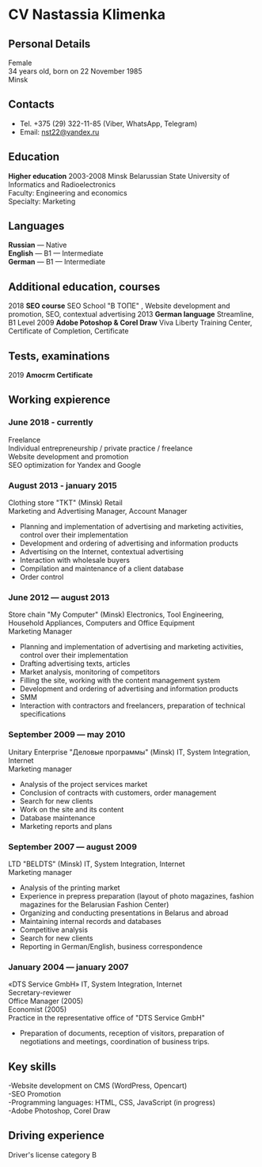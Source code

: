 # CV Nastassia Klimenka
## Personal Details 
Female  
34 years old, born on 22 November 1985  
Minsk
## Contacts 
- Tel. +375 (29) 322-11-85 (Viber, WhatsApp, Telegram)
- Email: nst22@yandex.ru
## Education  
**Higher education** 
2003-2008 Minsk 
Belarussian State University of Informatics and Radioelectronics  
Faculty: Engineering and economics  
Specialty: Marketing  
 ## Languages 
 **Russian** — Native  
 **English** — B1 — Intermediate  
 **German** — B1 — Intermediate  
## Additional education, courses 
2018
**SEO course**
SEO School "В ТОПЕ" , Website development and promotion, SEO, contextual advertising
2013
**German language**
Streamline, В1 Level
2009
**Adobe Potoshop & Corel Draw**
Viva Liberty Training Center, Certificate of Completion, Certificate
## Tests, examinations 
2019
**Amocrm Certificate**

## Working expierence 
### **June 2018 - currently**
Freelance  
Individual entrepreneurship / private practice / freelance  
Website development and promotion  
SEO optimization for Yandex and Google  
### **August 2013 - january 2015**  
Clothing store "TKT" (Minsk) Retail  
Marketing and Advertising Manager, Account Manager  
- Planning and implementation of advertising and marketing activities, control over their implementation
- Development and ordering of advertising and information products
- Advertising on the Internet, contextual advertising
- Interaction with wholesale buyers
- Compilation and maintenance of a client database
- Order control  
### **June 2012 — august 2013**  
Store chain "My Computer" (Minsk) Electronics, Tool Engineering, Household Appliances, Computers and Office Equipment  
Marketing Manager  
- Planning and implementation of advertising and marketing activities, control over their implementation
- Drafting advertising texts, articles
- Market analysis, monitoring of competitors
- Filling the site, working with the content management system
- Development and ordering of advertising and information products
- SMM
- Interaction with contractors and freelancers, preparation of technical specifications  
### **September 2009 — may 2010**  
Unitary Enterprise "Деловые программы" (Minsk) IT, System Integration, Internet  
Marketing manager  
- Analysis of the project services market
- Conclusion of contracts with customers, order management
- Search for new clients
- Work on the site and its content
- Database maintenance
- Marketing reports and plans  
### **September 2007 — august 2009**  
LTD "BELDTS" (Minsk) IT, System Integration, Internet  
Marketing manager  
- Analysis of the printing market
- Experience in prepress preparation (layout of photo magazines, fashion magazines for the Belarusian Fashion Center)
- Organizing and conducting presentations in Belarus and abroad
- Maintaining internal records and databases
- Competitive analysis
- Search for new clients
- Reporting in German/English, business correspondence
### **January 2004 — january 2007**  
«DTS Service GmbH» IT, System Integration, Internet  
Secretary-reviewer  
Office Manager (2005)  
Economist (2005)  
Practice in the representative office of "DTS Service GmbH"  
- Preparation of documents, reception of visitors, preparation of negotiations and meetings, coordination of business trips.

## Key skills  
-Website development on CMS (WordPress, Opencart)  
-SEO Promotion   
-Programming languages: HTML, CSS, JavaScript (in progress)  
-Adobe Photoshop, Corel Draw

## Driving experience 
Driver's license category B

